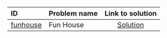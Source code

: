 | ID | Problem name | Link to solution |
|:---|:---|:---:|
| [funhouse](https://open.kattis.com/problems/funhouse) | Fun House | [Solution](https://github.com/versenyi98/kattis-solutions/tree/main/solutions/funhouse)|
